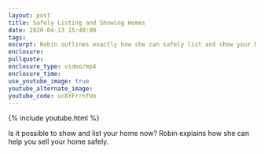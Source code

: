 ```yaml
---
layout: post
title: Safely Listing and Showing Homes
date: 2020-04-13 15:40:00
tags:
excerpt: Robin outlines exactly how she can safely list and show your home today
enclosure:
pullquote:
enclosure_type: video/mp4
enclosure_time:
use_youtube_image: true
youtube_alternate_image:
youtube_code: uc8YFrrnfUo
---
```


{% include youtube.html %}

Is it possible to show and list your home now? Robin explains how she can help you sell your home safely.&nbsp;